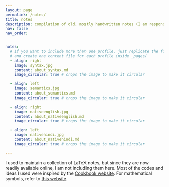 ```yaml
---
layout: page
permalink: /notes/
title: notes
description: compilation of old, mostly handwritten notes (I am responsible for any errors or omissions)
nav: false
nav_order:


notes:
  # if you want to include more than one profile, just replicate the following block
  # and create one content file for each profile inside _pages/
  - align: right
    image: syntax.jpg
    content: about_syntax.md
    image_circular: true # crops the image to make it circular

  - align: left
    image: semantics.jpg
    content: about_semantics.md
    image_circular: true # crops the image to make it circular

  - align: right
    image: nativeenglish.jpg
    content: about_nativeenglish.md
    image_circular: true # crops the image to make it circular

  - align: left
    image: nativehindi.jpg
    content: about_nativehindi.md
    image_circular: true # crops the image to make it circular

---
```


I used to maintain a collection of LaTeX notes, but since they are now readily available online, I am not including them here. Most of the codes and ideas I used were inspired by the [Cookbook website](https://latex-cookbook.net/). For mathematical symbols, refer to [this website](https://detexify.kirelabs.org/classify.html).